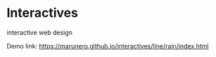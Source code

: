 # Interactives
interactive web design

Demo link: https://marunero.github.io/interactives/line/rain/index.html
